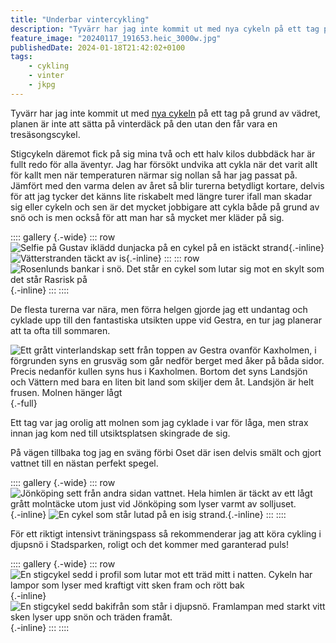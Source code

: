 ```yaml
---
title: "Underbar vintercykling"
description: "Tyvärr har jag inte kommit ut med nya cykeln på ett tag på grund av vädret, planen är inte att sätta på vinterdäck på den utan den får vara en tresäsongscykel. Stigcykeln däremot fick på sig mina två och ett halv kilos dubbdäck har är fullt redo för alla äventyr."
feature_image: "20240117_191653.heic_3000w.jpg"
publishedDate: 2024-01-18T21:42:02+0100
tags:
    - cykling
    - vinter
    - jkpg
---
```


Tyvärr har jag inte kommit ut med [nya cykeln](/2023/11/18/ny-cykel/) på ett tag på grund av vädret, planen är inte att sätta på vinterdäck på den utan den får vara en tresäsongscykel.

Stigcykeln däremot fick på sig mina två och ett halv kilos dubbdäck har är fullt redo för alla äventyr. Jag har försökt undvika att cykla när det varit allt för kallt men när temperaturen närmar sig nollan så har jag passat på. Jämfört med den varma delen av året så blir turerna betydligt kortare, delvis för att jag tycker det känns lite riskabelt med längre turer ifall man skadar sig eller cykeln och sen är det mycket jobbigare att cykla både på grund av snö och is men också för att man har så mycket mer kläder på sig.

:::: gallery {.-wide}
::: row
![Selfie på Gustav iklädd dunjacka på en cykel på en istäckt strand](20240105_143956~2_3000w.jpg){.-inline}
![Vätterstranden täckt av is](20240105_144008_3000w.jpg){.-inline}
:::
::: row
![Rosenlunds bankar i snö. Det står en cykel som lutar sig mot en skylt som det står Rasrisk på](20240105_145629_3000w.jpg){.-inline}
:::
::::

De flesta turerna var nära, men förra helgen gjorde jag ett undantag och cyklade upp till den fantastiska utsikten uppe vid Gestra, en tur jag planerar att ta ofta till sommaren.

![Ett grått vinterlandskap sett från toppen av Gestra ovanför Kaxholmen, i förgrunden syns en grusväg som går nedför berget med åker på båda sidor. Precis nedanför kullen syns hus i Kaxholmen. Bortom det syns Landsjön och Vättern med bara en liten bit land som skiljer dem åt. Landsjön är helt frusen. Molnen hänger lågt](20240113_135455_3000w.jpg "Utsikten vid Gestra över Landsjön och Vättern"){.-full}

Ett tag var jag orolig att molnen som jag cyklade i var för låga, men strax innan jag kom ned till utsiktsplatsen skingrade de sig.

På vägen tillbaka tog jag en sväng förbi Oset där isen delvis smält och gjort vattnet till en nästan perfekt spegel.

:::: gallery {.-wide}
::: row
![Jönköping sett från andra sidan vattnet. Hela himlen är täckt av ett lågt grått molntäcke utom just vid Jönköping som lyser varmt av solljuset.](20240113_141528_3000w.jpg){.-inline}
![En cykel som står lutad på en isig strand.](20240113_143249_3000w.jpg){.-inline}
:::
::::

För ett riktigt intensivt träningspass så rekommenderar jag att köra cykling i djupsnö i Stadsparken, roligt och det kommer med garanterad puls!

:::: gallery {.-wide}
::: row
![En stigcykel sedd i profil som lutar mot ett träd mitt i natten. Cykeln har lampor som lyser med kraftigt vitt sken fram och rött bak](20240117_191623.heic_3000w.jpg){.-inline}
![En stigcykel sedd bakifrån som står i djupsnö. Framlampan med starkt vitt sken lyser upp snön och träden framåt.](20240117_192519.heic_3000w.jpg){.-inline}
:::
::::
